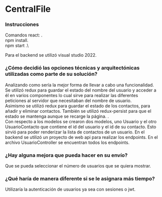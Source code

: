 # CentralFile

###  Instrucciones
Comandos react: .\
npm install.\
npm start .\

Para el backend se utilizó visual studio 2022.

###  ¿Cómo decidió las opciones técnicas y arquitectónicas utilizadas como parte de su solución? 
Analizando como sería la mejor forma de llevar a cabo una funcionalidad.\
Se utilizó redux para guardar el estado del nombre del usuario y acceder a él en varios componentes lo cual
sirve para realizar las diferentes peticiones al servidor que necesitaban del nombre de usuario.\
Asimismo se utilizó redux para guardar el estado de los contactos, para añadir y eliminar contactos.
También se utilizó redux-persist para que el estado se mantenga aunque se recarge la página. .\
Con respecto a los modelos se crearon dos modelos, uno Usuario y el otro UsuarioContacto que contiene
el id del usuario y el id de su contacto. Esto sirvió para poder renderizar la lista de contactos de
un usuario. En el backend se utilizó un proyecto de web api para realizar los endpoints. En el archivo
UsuarioController se encuentran todos los endpoints.


### ¿Hay alguna mejora que pueda hacer en su envío? 
Que se pueda seleccionar el número de usuarios que se quiera mostrar.

### ¿Qué haría de manera diferente si se le asignara más tiempo?
Utilizaría la autenticación de usuarios ya sea con sesiones o jwt.
